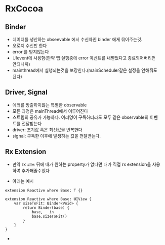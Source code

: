 # RxCocoa

## Binder<value>
- 데이터를 생산하는 obseevable 에서 수신자인 binder 에게 묶어주는것.
- 오로지 수신만 한다
- error 를 받지않는다
- UIevent에 사용함(만약 앱 실행중에 error 이벤트를 내뱉었다고 종료되어버리면 안되니까)
- mainthread에서 실행되는것을 보장한다.(mainScheduler같은 설정을 안해줘도된다)

## Driver, Signal

- 에러를 방출하지않는 특별한 observable
- 모든 과정은 mainThread에서 이루어진다
- 스트림의 공유가 가능하다. 여러명이 구독하더라도 모두 같은 observable의 이벤트를 전달받는다
- driver: 초기값 혹은 최신값을 반복한다
- signal: 구독한 이후에 발생하는 값을 전달받는다.

## Rx Extension
- 만약 rx 코드 뒤에 내가 원하는 property가 없다면 내가 직접 rx extension을 사용하여 추가해줄수있다

- 아래는 예시

```
extension Reactive where Base: T {}

extension Reactive where Base: UIView {
	var sizeToFit: Binder<Void> {
		return Binder(base) {
			base, _ in
			base.sizeToFit()
		}
	}
}

```
- 
